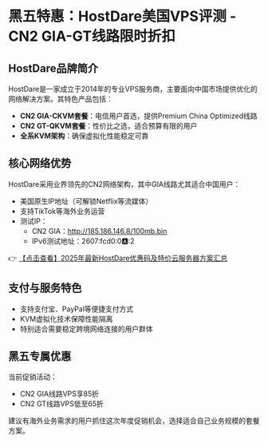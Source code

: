 # 黑五特惠：HostDare美国VPS评测 - CN2 GIA-GT线路限时折扣

## HostDare品牌简介
HostDare是一家成立于2014年的专业VPS服务商，主要面向中国市场提供优化的网络解决方案。其特色产品包括：

- **CN2 GIA-CKVM套餐**：电信用户首选，提供Premium China Optimized线路
- **CN2 GT-QKVM套餐**：性价比之选，适合预算有限的用户
- **全系KVM架构**：确保虚拟化性能稳定可靠

## 核心网络优势
HostDare采用业界领先的CN2网络架构，其中GIA线路尤其适合中国用户：

- 美国原生IP地址（可解锁Netflix等流媒体）
- 支持TikTok等海外业务运营
- 测试IP：
  - CN2 GIA：http://185.186.146.8/100mb.bin
  - IPv6测试地址：2607:fcd0:0:a::2

👉 [【点击查看】2025年最新HostDare优惠码及特价云服务器方案汇总](https://bit.ly/hostdare)

## 支付与服务特色
- 支持支付宝、PayPal等便捷支付方式
- KVM虚拟化技术保障性能隔离
- 特别适合需要稳定跨境网络连接的用户群体

## 黑五专属优惠
当前促销活动：
- CN2 GIA线路VPS享85折
- CN2 GT线路VPS低至65折

建议有海外业务需求的用户抓住这次年度促销机会，选择适合自己业务规模的套餐方案。